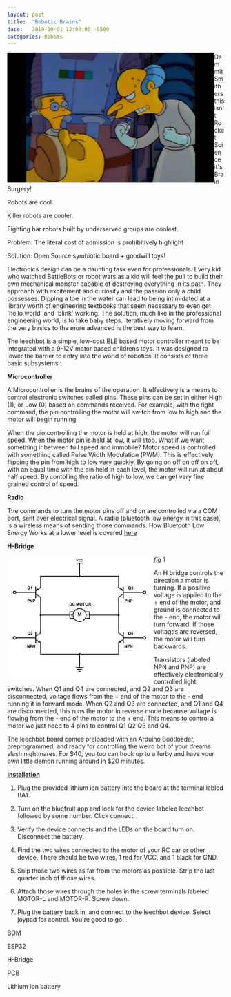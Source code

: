 ```yaml
---
layout: post
title:  "Robotic Brains"
date:   2019-10-01 12:00:00 -0500
categories: Robots
---
```

<img align="left" src="/images/mrburns.jpg">

Dammit Smithers this isn't Rocket Science it's Brain Surgery!

Robots are cool.

Killer robots are cooler.

Fighting bar robots built by underserved groups are coolest.  


Problem:  The literal cost of admission is prohibitively highlight

Solution:  Open Source symbiotic board + goodwill toys!

Electronics design can be a daunting task even for professionals.  Every kid who watched
BattleBots or robot wars as a kid will feel the pull to build their own mechanical monster
capable of destroying everything in its path.  They approach with excitement and curiosity and the passion
only a child possesses.  Dipping a toe in the water can lead to being intimidated at a library worth
of engineering textbooks that seem necessary to even get 'hello world' and 'blink' working.  The solution,
much like in the professional engineering world, is to take baby steps.  Iteratively moving forward from the
very basics to the more advanced is the best way to learn.

The leechbot is a simple, low-cost BLE based motor controller meant to be integrated
with a 9-12V motor based childrens toys. It was designed to lower the barrier to entry into
the world of robotics.  It consists of three basic subsystems :


<b>Microcontroller</b>

A Microcontroller is the brains of the operation.  It effectively is a means to control electronic switches called pins.  These pins can be set in either High (1), or Low (0) based on commands received.  For example, with the right command, the pin controlling the motor will switch from low to high and the motor will begin running.

When the pin controlling the motor is held at high, the motor will run full speed.  When the motor pin is held at low, it will stop.  What if we want something inbetween full speed and immobile?  Motor speed is controlled with something called Pulse Width Modulation (PWM).  This is effectively flipping the pin from high to low very quickly.  By going on off on off on off, with an equal time with the pin held in each level, the motor will run at about half speed.  By contolling the ratio of high to low, we can get very fine grained control of speed.

<b>Radio</b>

The commands to turn the motor pins off and on are controlled via a COM port, sent over electrical signal.  A radio (bluetooth low energy in this case), is a wireless means of sending those commands.  How Bluetooth Low Energy Works at a lower level is covered  <a href="https://mattguenette.com/bluetooth/2019/08/16/BLE-for-People-not-Paid-to-Care.html">here</a>


<b>H-Bridge</b>

<img align="left" src="/images/motorcontrol.jpg">

<i>fig 1</i>



An H bridge controls the direction a motor is turning.  If a positive voltage is applied to the + end of the motor, and ground
is connected to the - end, the motor will turn forward.  If those voltages are reversed, the motor will turn backwards.

Transistors (labeled NPN and PNP) are effectively electronically controlled light switches.  When Q1 and Q4 are connected, and Q2 and Q3 are disconnected, voltage flows from the + end of the motor to the - end running it in forward mode.  When Q2 and Q3 are connected, and Q1 and Q4 are disconnected, this runs the motor in reverse mode because voltage is flowing from the - end of the motor to the + end.  This means to control a motor we just need to 4 pins to control Q1 Q2 Q3 and Q4.

The leechbot board comes preloaded with an Arduino Bootloader, preprogrammed, and ready for controlling the weird bot of your dreams slash nightmares.  For $40, you too can hook up to a furby and have your own little demon running around in $20 minutes.

<b><u>Installation</u></b>
1.  Plug the provided lithium ion battery into the board at the terminal labled BAT.

2.  Turn on the bluefruit app and look for the device labeled leechbot followed by some number.  Click connect.

3.  Verify the device connects and the LEDs on the board turn on.  Disconnect the battery.

4.  Find the two wires connected to the motor of your RC car or other device.  There should be two wires, 1 red for VCC, and 1 black for GND.

5.  Snip those two wires as far from the motors as possible.  Strip the last quarter inch of those wires.

6.  Attach those wires through the holes in the screw terminals labeled MOTOR-L and MOTOR-R.  Screw down.

7.  Plug the battery back in, and connect to the leechbot device.  Select joypad for control.  You're good to go!

<u>BOM</u>

ESP32

H-Bridge

PCB

Lithium Ion battery
